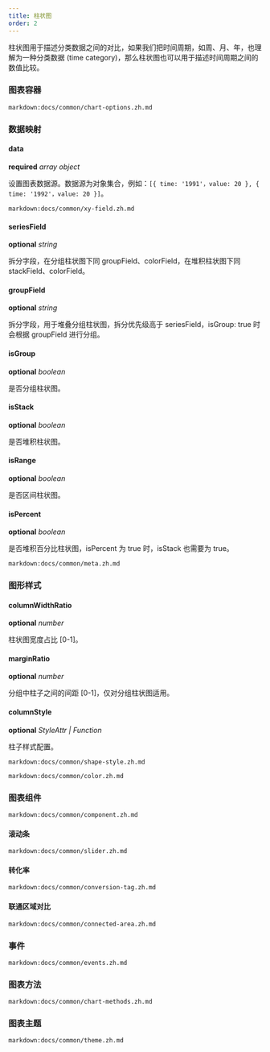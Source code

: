 ```yaml
---
title: 柱状图
order: 2
---
```


柱状图用于描述分类数据之间的对比，如果我们把时间周期，如周、月、年，也理解为一种分类数据 (time category)，那么柱状图也可以用于描述时间周期之间的数值比较。

### 图表容器

`markdown:docs/common/chart-options.zh.md`

### 数据映射

#### data

<description>**required** _array object_</description>

设置图表数据源。数据源为对象集合，例如：`[{ time: '1991'，value: 20 }, { time: '1992'，value: 20 }]`。

`markdown:docs/common/xy-field.zh.md`

#### seriesField

<description>**optional** _string_</description>

拆分字段，在分组柱状图下同 groupField、colorField，在堆积柱状图下同 stackField、colorField。

#### groupField

<description>**optional** _string_</description>

拆分字段，用于堆叠分组柱状图，拆分优先级高于 seriesField，isGroup: true 时会根据 groupField 进行分组。

#### isGroup

<description>**optional** _boolean_</description>

是否分组柱状图。

#### isStack

<description>**optional** _boolean_</description>

是否堆积柱状图。

#### isRange

<description>**optional** _boolean_</description>

是否区间柱状图。

#### isPercent

<description>**optional** _boolean_</description>

是否堆积百分比柱状图，isPercent 为 true 时，isStack 也需要为 true。

`markdown:docs/common/meta.zh.md`

### 图形样式

#### columnWidthRatio

<description>**optional** _number_</description>

柱状图宽度占比 [0-1]。

#### marginRatio

<description>**optional** _number_</description>

分组中柱子之间的间距 [0-1]，仅对分组柱状图适用。

#### columnStyle

<description>**optional** _StyleAttr | Function_</description>

柱子样式配置。

`markdown:docs/common/shape-style.zh.md`

`markdown:docs/common/color.zh.md`

### 图表组件

`markdown:docs/common/component.zh.md`

#### 滚动条

`markdown:docs/common/slider.zh.md`

#### 转化率

`markdown:docs/common/conversion-tag.zh.md`

#### 联通区域对比

`markdown:docs/common/connected-area.zh.md`

### 事件

`markdown:docs/common/events.zh.md`

### 图表方法

`markdown:docs/common/chart-methods.zh.md`



### 图表主题

`markdown:docs/common/theme.zh.md`
